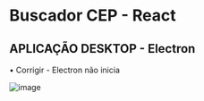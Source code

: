 # Buscador CEP - React 
## APLICAÇÃO DESKTOP - Electron 
<p> • Corrigir - Electron não inicia </p>

![image](https://user-images.githubusercontent.com/66530386/165001040-4716060b-377e-43c0-b7a8-c3f6c294c1c6.png)
